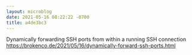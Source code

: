 ```yaml
---
layout: microblog
date: 2021-05-16 08:22:22 -0700
title: a4de3bc3
---
```

Dynamically forwarding SSH ports from within a running SSH connection https://brokenco.de/2021/05/16/dynamically-forward-ssh-ports.html
